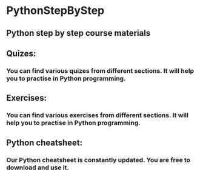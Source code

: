 # PythonStepByStep
## Python step by step course materials

## Quizes:
### You can find various quizes from different sections. It will help you to practise in Python programming.

## Exercises:
### You can find various exercises from different sections. It will help you to practise in Python programming.

## Python cheatsheet:
### Our Python cheatsheet is constantly updated. You are free to download and use it.
